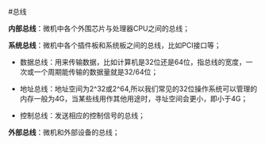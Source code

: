#总线

**内部总线**：微机中各个外围芯片与处理器CPU之间的总线；

**系统总线**：微机中各个插件板和系统板之间的总线，比如PCI接口等；

* 数据总线：用来传输数据，比如计算机是32位还是64位，指总线的宽度，一次或一个周期能传输的数据量就是32/64位；

* 地址总线：地址空间为2^32或2^64,所以我们常见的32位操作系统可以管理的内存一般为4G，当某些线用作其他用途时，寻址空间会更小，即小于4G；

* 控制总线：发送相应的控制信号的总线；

**外部总线**：微机和外部设备的总线；
